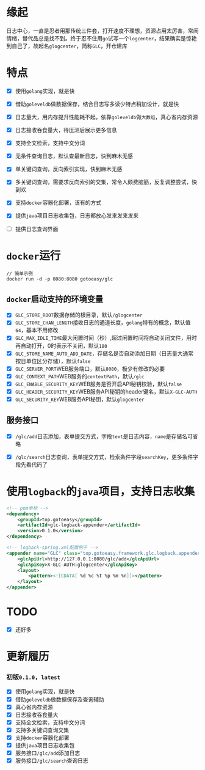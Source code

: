 # 缘起

日志中心，一直是忍者用那传统三件套，打开速度不理想，资源占用太厉害，常闹情绪，替代品总是找不到。终于忍不住用`go`试写一个`logcenter`，结果确实是惊艳到自己了，故起名`glogcenter`，简称`GLC`，开仓建库
<br>

# 特点
- [x] 使用`golang`实现，就是快
- [x] 借助`goleveldb`做数据保存，结合日志写多读少特点稍加设计，就是快
- [x] 日志量大，用内存提升性能耗不起，依靠`goleveldb`做`大数组`，真心省内存资源
- [x] 日志接收吞食量大，待压测后展示更多信息
- [x] 支持全文检索，支持中文分词
- [x] 无条件查询日志，默认查最新日志，快到麻木无感
- [x] 单关键词查询，反向索引实现，快到麻木无感
- [x] 多关键词查询，需要求反向索引的交集，常令人颇费脑筋，反复调整尝试，快到欢
- [x] 支持`docker`容器化部署，该有的方式
- [x] 提供`java`项目日志收集包，日志都放心发来发来发来
- [ ] 提供日志查询界面


# `docker`运行
```
// 简单示例
docker run -d -p 8080:8080 gotoeasy/glc
```

## `docker`启动支持的环境变量
- [x] `GLC_STORE_ROOT`数据存储的根目录，默认`/glogcenter`
- [x] `GLC_STORE_CHAN_LENGTH`接收日志的通道长度，`golang`特有的概念，默认值`64`，基本不用修改
- [x] `GLC_MAX_IDLE_TIME`最大闲置时间（秒）,超过闲置时间将自动关闭文件，用时再自动打开，0时表示不关闭，默认`180`
- [x] `GLC_STORE_NAME_AUTO_ADD_DATE`，存储名是否自动添加日期（日志量大通常按日单位区分存储），默认`false`
- [x] `GLC_SERVER_PORT`WEB服务端口，默认`8080`，极少有修改的必要
- [x] `GLC_CONTEXT_PATH`WEB服务的`contextPath`，默认`/glc`
- [x] `GLC_ENABLE_SECURITY_KEY`WEB服务是否开启API秘钥校验，默认`false`
- [x] `GLC_HEADER_SECURITY_KEY`WEB服务API秘钥的header键名，默认`X-GLC-AUTH`
- [x] `GLC_SECURITY_KEY`WEB服务API秘钥，默认`glogcenter`

## 服务接口
- [x] `/glc/add`日志添加，表单提交方式，字段`text`是日志内容，`name`是存储名可省略
- [x] `/glc/search`日志查询，表单提交方式，检索条件字段`searchKey`，更多条件字段先看代码了


# 使用`logback`的`java`项目，支持日志收集
```xml
<!-- pom坐标 -->
<dependency>
    <groupId>top.gotoeasy</groupId>
    <artifactId>glc-logback-appender</artifactId>
    <version>0.1.0</version>
</dependency>
```

```xml
<!-- logback-spring.xml配置例子 -->
<appender name="GLC" class="top.gotoeasy.framework.glc.logback.appender.GlcHttpAppender">
    <glcApiUrl>http://127.0.0.1:8080/glc/add</glcApiUrl>
    <glcApiKey>X-GLC-AUTH:glogcenter</glcApiKey>
    <layout>
        <pattern><![CDATA[ %d %c %t %p %m %n]]></pattern>
    </layout>
</appender>
```

# TODO
- [x] 还好多

# 更新履历

### 初版`0.1.0`，`latest`

- [x] 使用`golang`实现，就是快
- [x] 借助`goleveldb`做数据保存及查询辅助
- [x] 真心省内存资源
- [x] 日志接收吞食量大
- [x] 支持全文检索，支持中文分词
- [x] 支持多关键词查询交集
- [x] 支持`docker`容器化部署
- [x] 提供`java`项目日志收集包
- [x] 服务接口`/glc/add`添加日志
- [x] 服务接口`/glc/search`查询日志
